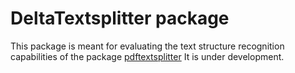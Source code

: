 # DeltaTextsplitter package

This package is meant for evaluating the text structure recognition capabilities of the package
[pdftextsplitter](https://pypi.org/project/pdftextsplitter/)
It is under development.
